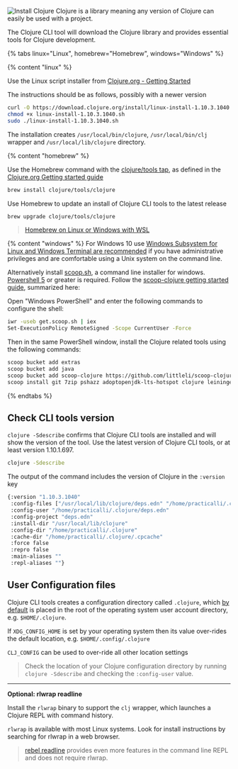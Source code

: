![Install Clojure](https://raw.githubusercontent.com/practicalli/graphic-design/live/banners/cloure-install-package-banner.png)
Clojure is a library meaning any version of Clojure can easily be used with a project.

The Clojure CLI tool will download the Clojure library and provides essential tools for Clojure development.


<!-- Operating System specific instructions -->
{% tabs linux="Linux", homebrew="Homebrew", windows="Windows" %}

<!-- Ubuntu install -->
{% content "linux" %}

Use the Linux script installer from [Clojure.org - Getting Started](https://clojure.org/guides/getting_started#_installation_on_linux)

The instructions should be as follows, possibly with a newer version

```bash
curl -O https://download.clojure.org/install/linux-install-1.10.3.1040.sh
chmod +x linux-install-1.10.3.1040.sh
sudo ./linux-install-1.10.3.1040.sh
```

The installation creates `/usr/local/bin/clojure`, `/usr/local/bin/clj` wrapper and `/usr/local/lib/clojure` directory.



<!-- Homebrew (MacOSX) install -->
{% content "homebrew" %}

Use the Homebrew command with the [clojure/tools tap](https://github.com/clojure/homebrew-tools), as defined in the [Clojure.org Getting started guide](https://clojure.org/guides/getting_started#_installation_on_linux)

```bash
brew install clojure/tools/clojure
```

Use Homebrew to update an install of Clojure CLI tools to the latest release
```bash
brew upgrade clojure/tools/clojure
```

> [Homebrew on Linux or Windows with WSL](https://docs.brew.sh/Homebrew-on-Linux)


<!-- Windows install with scoop.sh -->
{% content "windows" %}
For Windows 10 use [Windows Subsystem for Linux and Windows Terminal are recommended](https://conan.is/blogging/clojure-on-windows.html) if you have administrative privileges and are comfortable using a Unix system on the command line.

Alternatively install [scoop.sh](https://scoop.sh/), a command line installer for windows.  [Powershell 5](https://aka.ms/wmf5download) or greater is required. Follow the [scoop-clojure getting started guide](https://github.com/littleli/scoop-clojure/wiki/Getting-started), summarized here:

Open "Windows PowerShell" and enter the following commands to configure the shell:

```bash
iwr -useb get.scoop.sh | iex
Set-ExecutionPolicy RemoteSigned -Scope CurrentUser -Force
```
Then in the same PowerShell window, install the Clojure related tools using the following commands:

```bash
scoop bucket add extras
scoop bucket add java
scoop bucket add scoop-clojure https://github.com/littleli/scoop-clojure
scoop install git 7zip pshazz adoptopenjdk-lts-hotspot clojure leiningen clj-kondo vscode coreutils windows-terminal
```


{% endtabs %}
<!-- End of Operating System specific instructions -->

## Check CLI tools version
`clojure -Sdescribe` confirms that Clojure CLI tools are installed and will show the version of the tool.  Use the latest version of Clojure CLI tools, or at least version 1.10.1.697.

```bash
clojure -Sdescribe
```

The output of the command includes the version of Clojure in the `:version` key

```bash
{:version "1.10.3.1040"
 :config-files ["/usr/local/lib/clojure/deps.edn" "/home/practicalli/.clojure/deps.edn" ]
 :config-user "/home/practicalli/.clojure/deps.edn"
 :config-project "deps.edn"
 :install-dir "/usr/local/lib/clojure"
 :config-dir "/home/practicalli/.clojure"
 :cache-dir "/home/practicalli/.clojure/.cpcache"
 :force false
 :repro false
 :main-aliases ""
 :repl-aliases ""}
```

## User Configuration files

Clojure CLI tools creates a configuration directory called `.clojure`, which [by default](https://clojure.org/reference/deps_and_cli#_deps_edn_sources) is placed in the root of the operating system user account directory, e.g. `$HOME/.clojure`.

If `XDG_CONFIG_HOME` is set by your operating system then its value over-rides the default location, e.g. `$HOME/.config/.clojure`

`CLJ_CONFIG` can be used to over-ride all other location settings

> Check the location of your Clojure configuration directory by running `clojure -Sdescribe` and checking the `:config-user` value.

---

**Optional: rlwrap readline**

Install the `rlwrap` binary to support the `clj` wrapper, which launches a Clojure REPL with command history.

`rlwrap` is available with most Linux systems.  Look for  install instructions by searching for rlwrap in a web browser.

> [rebel readline](/repl-driven-development/rebel-readline/) provides even more features in the command line REPL and does not require rlwrap.
